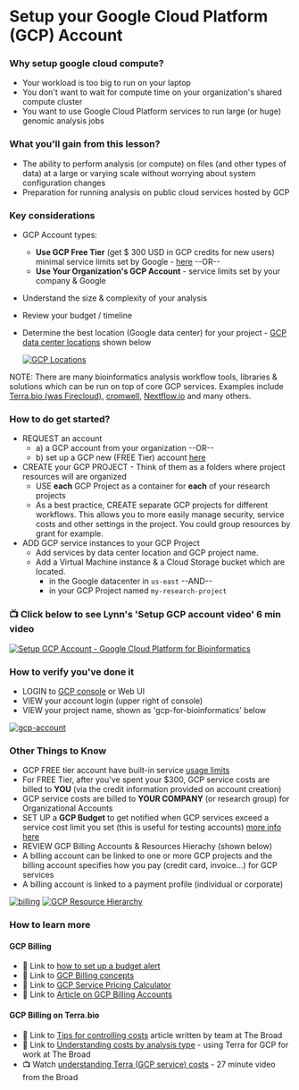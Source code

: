 # Setup your Google Cloud Platform (GCP) Account

### Why setup google cloud compute?
 - Your workload is too big to run on your laptop
 - You don't want to wait for compute time on your organization's shared compute cluster
 - You want to use Google Cloud Platform services to run large (or huge) genomic analysis jobs

### What you'll gain from this lesson?
 - The ability to perform analysis (or compute) on files (and other types of data) at a large or varying scale without worrying about system configuration changes
 - Preparation for running analysis on public cloud services hosted by GCP

### Key considerations
 - GCP Account types:  
    - **Use GCP Free Tier** (get $ 300 USD in GCP credits for new users) minimal service limits set by Google - [here](https://cloud.google.com/free) --OR--
    - **Use Your Organization's GCP Account** - service limits set by your company & Google
 - Understand the size & complexity of your analysis  
 - Review your budget / timeline  
 - Determine the best location (Google data center) for your project - [GCP data center locations](https://cloud.google.com/about/locations/) shown below

   [![GCP Locations](/images/all-regions.png)]()

 NOTE: There are many bioinformatics analysis workflow tools, libraries & solutions which can be run on top of core GCP services.  Examples include [Terra.bio (was Firecloud)](https://terra.bio/), [cromwell](https://cromwell.readthedocs.io/en/stable/), [Nextflow.io](https://www.nextflow.io/) and many others.

### How to do get started?
 - REQUEST an account
   - a) a GCP account from your organization --OR--
   - b) set up a GCP new (FREE Tier) account [here](https://cloud.google.com/free) 
 - CREATE your GCP PROJECT - Think of them as a folders where project resources will are organized
   - USE **each** GCP Project as a container for **each** of your research projects
   - As a best practice, CREATE separate GCP projects for different workflows. This allows you to more easily manage security, service costs and other settings in the project. You could group resources by grant for example. 
 - ADD GCP service instances to your GCP Project 
    - Add services by data center location and GCP project name.
    - Add a Virtual Machine instance & a Cloud Storage bucket which are located.
      - in the Google datacenter in `us-east` --AND--
      - in your GCP Project named `my-research-project`

### 📺 Click below to see Lynn's 'Setup GCP account video' 6 min video
[![Setup GCP Account - Google Cloud Platform for Bioinformatics](http://img.youtube.com/vi/oD8lD8v-Z14/0.jpg)](http://www.youtube.com/watch?v=oD8lD8v-Z14 "Setup GCP Account - Google Cloud Platform for Bioinformatics")

### How to verify you've done it
 - LOGIN to [GCP console](http://console.cloud.google.com) or Web UI
 - VIEW your account login (upper right of console)
 - VIEW your project name, shown as 'gcp-for-bioinformatics' below

 [![gcp-account](/images/gcp-account.png)]()

### Other Things to Know
  - GCP FREE tier account have built-in service [usage limits](https://cloud.google.com/free/docs/gcp-free-tier)
 - For FREE Tier, after you've spent your $300, GCP service costs are billed to **YOU** (via the credit information provided on account creation)
 - GCP service costs are billed to **YOUR COMPANY**  (or research group) for Organizational Accounts
 - SET UP a **GCP Budget** to get notified when GCP services exceed a service cost limit you set (this is useful for testing accounts) [more info here](https://cloud.google.com/billing/docs/how-to/budgets)
 - REVIEW GCP Billing Accounts & Resources Hierachy (shown below)
  - A billing account can be linked to one or more GCP projects and the billing account specifies how you pay (credit card, invoice...) for GCP services
  - A billing account is linked to a payment profile (individual or corporate)

 [![billing](/images/billing.png)]()
 [![GCP Resource Hierarchy](/images/resources.png)]()
 

### How to learn more

#### GCP Billing

 - 📘 Link to [how to set up a budget alert](https://cloud.google.com/billing/docs/how-to/budgets)
 - 📘 Link to [GCP Billing concepts](https://cloud.google.com/billing/docs/concepts)
 - 📘 Link to [GCP Service Pricing Calculator](https://cloud.google.com/products/calculator/)
 - 📘 Link to [Article on GCP Billing Accounts](https://medium.com/google-cloud/managing-billing-permissions-in-google-cloud-31906aa626a0)

#### GCP Billing on Terra.bio
 - 📘 Link to [Tips for controlling costs](https://support.terra.bio/hc/en-us/articles/360029748111-Understanding-and-controlling-cloud-costs-) article written by team at The Broad
 - 📘 Link to [Understanding costs by analysis type](https://support.terra.bio/hc/en-us/articles/360029772212) - using Terra for GCP for work at The Broad
 - 📺 Watch [understanding Terra (GCP service) costs](https://www.youtube.com/watch?v=SRVrzXHkZKU) - 27 minute video from the Broad